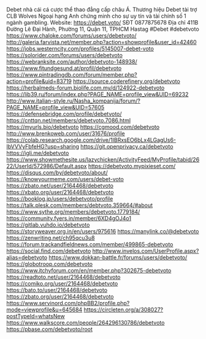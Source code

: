 Debet nhà cái cá cược thể thao đẳng cấp châu Á. Thương hiệu Debet tài trợ CLB Wolves Ngoại hạng Anh chứng minh cho sự uy tín và tài chính số 1 ngành gambling.
Website: https://debet.voto/
SĐT 0877875678
Địa chỉ 411B Đường Lê Đại Hành, Phường 11, Quận 11, TPHCM
Hastag #Debet #debetvoto 
https://www.chaloke.com/forums/users/debetvoto/
http://galeria.farvista.net/member.php?action=showprofile&user_id=42460
https://jobs.westerncity.com/profiles/5145007-debet-voto
https://solorider.com/forums/users/debetvoto
https://webranksite.com/author/debetvoto-148938/
https://www.fitundgesund.at/profil/debetvoto
https://www.pintradingdb.com/forum/member.php?action=profile&uid=83719
https://source.coderefinery.org/debetvoto
https://herbalmeds-forum.biolife.com.my/d/124922-debetvoto
https://lib39.ru/forum/index.php?PAGE_NAME=profile_view&UID=69232
http://www.italian-style.ru/Nasha_kompanija/forum/?PAGE_NAME=profile_view&UID=57605
https://defensebridge.com/profile/debetvoto/
https://cnttqn.net/members/debetvoto.7086.html
https://myurls.bio/debetvoto
https://cgmood.com/debetvoto
http://www.brenkoweb.com/user/31676/profile
https://colab.research.google.com/drive/1IBRxsEO6bLx4LGagUs6-IbVVVyFbfeHG?usp=sharing
https://git.openprivacy.ca/debetvoto
https://igli.me/debetvoto
https://www.showmethesite.us/lazychicken/ActivityFeed/MyProfile/tabid/2622/UserId/572986/Default.aspx
https://debetvoto.mypixieset.com/
https://disqus.com/by/debetvoto/about/
https://knowyourmeme.com/users/debet-voto
https://zbato.net/user/2164468/debetvoto
https://xbato.org/user/2164468/debetvoto
https://booklog.jp/users/debetvoto/profile
https://talk.plesk.com/members/debtvoto.359664/#about
https://www.sythe.org/members/debetvoto.1779184/
https://community.fyers.in/member/6XD4gOJ4o1
https://gitlab.vuhdo.io/debetvoto
https://storyweaver.org.in/en/users/975616
https://manylink.co/@debetvoto
https://zenwriting.net/ch95qcu3u8
https://forum.trackandfieldnews.com/member/499865-debetvoto
https://social.find.com/debetvoto
http://www.invelos.com/UserProfile.aspx?alias=debetvoto
https://www.dokkan-battle.fr/forums/users/debetvoto/
https://globotroop.com/debetvoto
https://www.itchyforum.com/en/member.php?302675-debetvoto
https://readtoto.net/user/2164468/debetvoto
https://comiko.org/user/2164468/debetvoto
https://bato.to/user/2164468/debetvoto
https://zbato.org/user/2164468/debetvoto
https://www.servinord.com/phpBB2/profile.php?mode=viewprofile&u=645684
https://circleten.org/a/308027?postTypeId=whatsNew
https://www.walkscore.com/people/264296130786/debetvoto
https://pbase.com/debetvoto/root